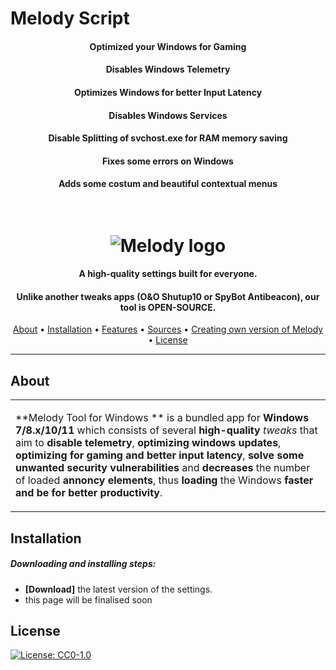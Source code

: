 # Melody Script
<h4 align="center">Optimized your Windows for Gaming </h4>
<h4 align="center">Disables Windows Telemetry </h4>
<h4 align="center">Optimizes Windows for better Input Latency </h4>
<h4 align="center">Disables Windows Services </h4>
<h4 align="center">Disable Splitting of svchost.exe for RAM memory saving </h4>
<h4 align="center">Fixes some errors on Windows </h4>
<h4 align="center">Adds some costum and beautiful contextual menus </h4>
<h1 align="center">
  <br>
  <img src="https://raw.githubusercontent.com/jbara2002/melody12/master/logo.png" alt="Melody logo"></a>
</h1>

<h4 align="center">A high-quality settings built for everyone.</h4>
<h4 align="center">Unlike another tweaks apps (O&O Shutup10 or SpyBot Antibeacon), our tool is OPEN-SOURCE.</h4>
      
<p align="center">
  <a href="#about">About</a> •
  <a href="#installation">Installation</a> •
  <a href="#features">Features</a> •
  <a href="#sources">Sources</a> •
  <a href="#updating">Creating own version of Melody</a> •
  <a href="#license">License</a>
</p>

---

## About

<table>
<tr>
<td>
  
**Melody Tool for Windows ** is a bundled app  for **Windows 7/8.x/10/11** which consists of several **high-quality** *tweaks* that aim to **disable telemetry**, **optimizing windows updates**, **optimizing for gaming and better input latency**, **solve some unwanted security vulnerabilities** and **decreases** the number of loaded **annoncy elements**, thus **loading** the Windows **faster and be for better productivity**.

</td>
</tr>
</table>

## Installation

##### Downloading and installing steps:
* **[Download]** the latest version of the settings.
* this page will be finalised soon
## License
[![License: CC0-1.0](https://img.shields.io/badge/License-CC0%201.0-lightgrey.svg)](https://tldrlegal.com/license/creative-commons-cc0-1.0-universal)
